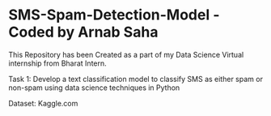 # SMS-Spam-Detection-Model - Coded by Arnab Saha

This Repository has been Created as a part of my Data Science Virtual internship from Bharat Intern.

Task 1: Develop a text classification model to classify SMS as either spam or non-spam using data science techniques in Python

Dataset: Kaggle.com
